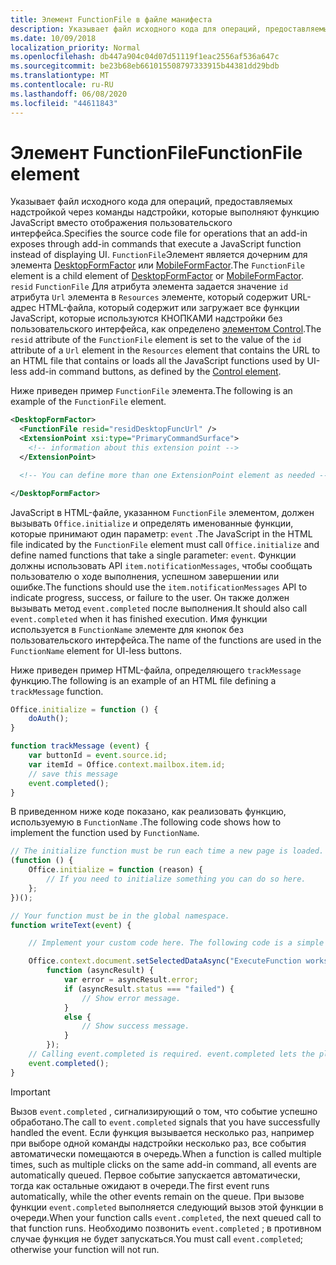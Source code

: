```yaml
---
title: Элемент FunctionFile в файле манифеста
description: Указывает файл исходного кода для операций, предоставляемых надстройкой через команды надстройки, которые выполняют функцию JavaScript вместо отображения пользовательского интерфейса.
ms.date: 10/09/2018
localization_priority: Normal
ms.openlocfilehash: db447a904c04d07d51119f1eac2556af536a647c
ms.sourcegitcommit: be23b68eb661015508797333915b44381dd29bdb
ms.translationtype: MT
ms.contentlocale: ru-RU
ms.lasthandoff: 06/08/2020
ms.locfileid: "44611843"
---
```

# <a name="functionfile-element"></a><span data-ttu-id="8e5f0-103">Элемент FunctionFile</span><span class="sxs-lookup"><span data-stu-id="8e5f0-103">FunctionFile element</span></span>

<span data-ttu-id="8e5f0-104">Указывает файл исходного кода для операций, предоставляемых надстройкой через команды надстройки, которые выполняют функцию JavaScript вместо отображения пользовательского интерфейса.</span><span class="sxs-lookup"><span data-stu-id="8e5f0-104">Specifies the source code file for operations that an add-in exposes through add-in commands that execute a JavaScript function instead of displaying UI.</span></span> <span data-ttu-id="8e5f0-105">`FunctionFile`Элемент является дочерним для элемента [DesktopFormFactor](desktopformfactor.md) или [MobileFormFactor](mobileformfactor.md).</span><span class="sxs-lookup"><span data-stu-id="8e5f0-105">The `FunctionFile` element is a child element of [DesktopFormFactor](desktopformfactor.md) or [MobileFormFactor](mobileformfactor.md).</span></span> <span data-ttu-id="8e5f0-106">`resid` `FunctionFile` Для атрибута элемента задается значение `id` атрибута `Url` элемента в `Resources` элементе, который содержит URL-адрес HTML-файла, который содержит или загружает все функции JavaScript, которые используются КНОПКАМИ надстройки без пользовательского интерфейса, как определено [элементом Control](control.md).</span><span class="sxs-lookup"><span data-stu-id="8e5f0-106">The `resid` attribute of the `FunctionFile` element is set to the value of the `id` attribute of a `Url` element in the `Resources` element that contains the URL to an HTML file that contains or loads all  the JavaScript functions used by UI-less add-in command buttons, as defined by the [Control element](control.md).</span></span>

<span data-ttu-id="8e5f0-107">Ниже приведен пример `FunctionFile` элемента.</span><span class="sxs-lookup"><span data-stu-id="8e5f0-107">The following is an example of the `FunctionFile` element.</span></span>

```XML
<DesktopFormFactor>
  <FunctionFile resid="residDesktopFuncUrl" />
  <ExtensionPoint xsi:type="PrimaryCommandSurface">
    <!-- information about this extension point -->
  </ExtensionPoint>

  <!-- You can define more than one ExtensionPoint element as needed -->

</DesktopFormFactor>
```

<span data-ttu-id="8e5f0-108">JavaScript в HTML-файле, указанном `FunctionFile` элементом, должен вызывать `Office.initialize` и определять именованные функции, которые принимают один параметр: `event` .</span><span class="sxs-lookup"><span data-stu-id="8e5f0-108">The JavaScript in the HTML file indicated by the `FunctionFile` element must call `Office.initialize` and define named functions that take a single parameter: `event`.</span></span> <span data-ttu-id="8e5f0-109">Функции должны использовать API `item.notificationMessages`, чтобы сообщать пользователю о ходе выполнения, успешном завершении или ошибке.</span><span class="sxs-lookup"><span data-stu-id="8e5f0-109">The functions should use the `item.notificationMessages` API to indicate progress, success, or failure to the user.</span></span> <span data-ttu-id="8e5f0-110">Он также должен вызывать метод `event.completed` после выполнения.</span><span class="sxs-lookup"><span data-stu-id="8e5f0-110">It should also call `event.completed` when it has finished execution.</span></span> <span data-ttu-id="8e5f0-111">Имя функции используется в `FunctionName` элементе для кнопок без пользовательского интерфейса.</span><span class="sxs-lookup"><span data-stu-id="8e5f0-111">The name of the functions are used in the `FunctionName` element for UI-less buttons.</span></span>

<span data-ttu-id="8e5f0-112">Ниже приведен пример HTML-файла, определяющего `trackMessage` функцию.</span><span class="sxs-lookup"><span data-stu-id="8e5f0-112">The following is an example of an HTML file defining a `trackMessage` function.</span></span>

```js
Office.initialize = function () {
    doAuth();
}

function trackMessage (event) {
    var buttonId = event.source.id;    
    var itemId = Office.context.mailbox.item.id;
    // save this message
    event.completed();
}
```

<span data-ttu-id="8e5f0-113">В приведенном ниже коде показано, как реализовать функцию, используемую в `FunctionName` .</span><span class="sxs-lookup"><span data-stu-id="8e5f0-113">The following code shows how to implement the function used by `FunctionName`.</span></span>

```js
// The initialize function must be run each time a new page is loaded.
(function () {
    Office.initialize = function (reason) {
        // If you need to initialize something you can do so here.
    };
})();

// Your function must be in the global namespace.
function writeText(event) {

    // Implement your custom code here. The following code is a simple example.

    Office.context.document.setSelectedDataAsync("ExecuteFunction works. Button ID=" + event.source.id,
        function (asyncResult) {
            var error = asyncResult.error;
            if (asyncResult.status === "failed") {
                // Show error message.
            }
            else {
                // Show success message.
            }
        });
    // Calling event.completed is required. event.completed lets the platform know that processing has completed.
    event.completed();
}
```

> [!IMPORTANT]
> <span data-ttu-id="8e5f0-114">Вызов `event.completed` , сигнализирующий о том, что событие успешно обработано.</span><span class="sxs-lookup"><span data-stu-id="8e5f0-114">The call to `event.completed` signals that you have successfully handled the event.</span></span> <span data-ttu-id="8e5f0-115">Если функция вызывается несколько раз, например при выборе одной команды надстройки несколько раз, все события автоматически помещаются в очередь.</span><span class="sxs-lookup"><span data-stu-id="8e5f0-115">When a function is called multiple times, such as multiple clicks on the same add-in command, all events are automatically queued.</span></span> <span data-ttu-id="8e5f0-116">Первое событие запускается автоматически, тогда как остальные ожидают в очереди.</span><span class="sxs-lookup"><span data-stu-id="8e5f0-116">The first event runs automatically, while the other events remain on the queue.</span></span> <span data-ttu-id="8e5f0-117">При вызове функции `event.completed` выполняется следующий вызов этой функции в очереди.</span><span class="sxs-lookup"><span data-stu-id="8e5f0-117">When your function calls `event.completed`, the next queued call to that function runs.</span></span> <span data-ttu-id="8e5f0-118">Необходимо позвонить `event.completed` ; в противном случае функция не будет запускаться.</span><span class="sxs-lookup"><span data-stu-id="8e5f0-118">You must call `event.completed`; otherwise your function will not run.</span></span>
